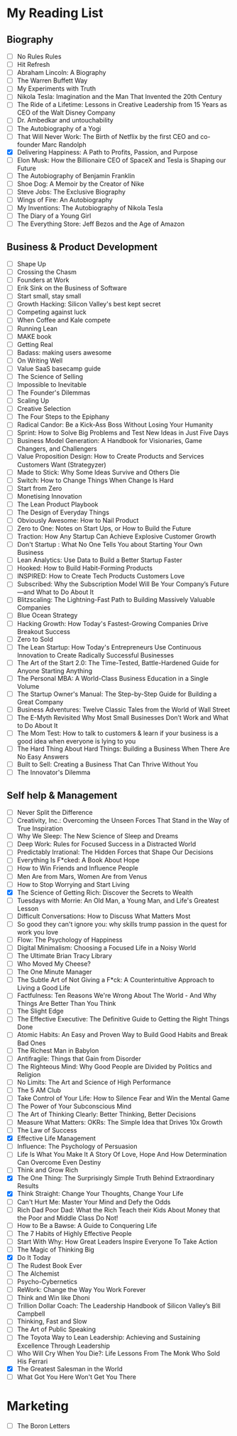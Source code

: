 # My Reading List

## Biography
- [ ] No Rules Rules
- [ ] Hit Refresh
- [ ] Abraham Lincoln: A Biography
- [ ] The Warren Buffett Way
- [ ] My Experiments with Truth
- [ ] Nikola Tesla: Imagination and the Man That Invented the 20th Century
- [ ] The Ride of a Lifetime: Lessons in Creative Leadership from 15 Years as CEO of the Walt Disney Company
- [ ] Dr. Ambedkar and untouchability
- [ ] The Autobiography of a Yogi
- [ ] That Will Never Work: The Birth of Netflix by the first CEO and co-founder Marc Randolph
- [x] Delivering Happiness: A Path to Profits, Passion, and Purpose
- [ ] Elon Musk: How the Billionaire CEO of SpaceX and Tesla is Shaping our Future
- [ ] The Autobiography of Benjamin Franklin
- [ ] Shoe Dog: A Memoir by the Creator of Nike
- [ ] Steve Jobs: The Exclusive Biography
- [ ] Wings of Fire: An Autobiography
- [ ] My Inventions: The Autobiography of Nikola Tesla
- [ ] The Diary of a Young Girl
- [ ] The Everything Store: Jeff Bezos and the Age of Amazon

## Business & Product Development

- [ ] Shape Up
- [ ] Crossing the Chasm
- [ ] Founders at Work
- [ ] Erik Sink on the Business of Software
- [ ] Start small, stay small
- [ ] Growth Hacking: Silicon Valley's best kept secret
- [ ] Competing against luck
- [ ] When Coffee and Kale compete
- [ ] Running Lean
- [ ] MAKE book
- [ ] Getting Real
- [ ] Badass: making users awesome
- [ ] On Writing Well
- [ ] Value SaaS basecamp guide
- [ ] The Science of Selling
- [ ] Impossible to Inevitable
- [ ] The Founder's Dilemmas
- [ ] Scaling Up
- [ ] Creative Selection
- [ ] The Four Steps to the Epiphany
- [ ] Radical Candor: Be a Kick-Ass Boss Without Losing Your Humanity
- [ ] Sprint: How to Solve Big Problems and Test New Ideas in Just Five Days
- [ ] Business Model Generation: A Handbook for Visionaries, Game Changers, and Challengers
- [ ] Value Proposition Design: How to Create Products and Services Customers Want (Strategyzer)
- [ ] Made to Stick: Why Some Ideas Survive and Others Die
- [ ] Switch: How to Change Things When Change Is Hard
- [ ] Start from Zero
- [ ] Monetising Innovation
- [ ] The Lean Product Playbook
- [ ] The Design of Everyday Things
- [ ] Obviously Awesome: How to Nail Product
- [ ] Zero to One: Notes on Start Ups, or How to Build the Future
- [ ] Traction: How Any Startup Can Achieve Explosive Customer Growth
- [ ] Don't Startup : What No One Tells You about Starting Your Own Business
- [ ] Lean Analytics: Use Data to Build a Better Startup Faster
- [ ] Hooked: How to Build Habit-Forming Products
- [ ] INSPIRED: How to Create Tech Products Customers Love
- [ ] Subscribed: Why the Subscription Model Will Be Your Company’s Future—and What to Do About It
- [ ] Blitzscaling: The Lightning-Fast Path to Building Massively Valuable Companies
- [ ] Blue Ocean Strategy
- [ ] Hacking Growth: How Today's Fastest-Growing Companies Drive Breakout Success
- [ ] Zero to Sold
- [ ] The Lean Startup: How Today's Entrepreneurs Use Continuous Innovation to Create Radically Successful Businesses
- [ ] The Art of the Start 2.0: The Time-Tested, Battle-Hardened Guide for Anyone Starting Anything
- [ ] The Personal MBA: A World-Class Business Education in a Single Volume
- [ ] The Startup Owner's Manual: The Step-by-Step Guide for Building a Great Company
- [ ] Business Adventures: Twelve Classic Tales from the World of Wall Street
- [ ] The E-Myth Revisited Why Most Small Businesses Don’t Work and What to Do About It
- [ ] The Mom Test: How to talk to customers & learn if your business is a good idea when everyone is lying to you
- [ ] The Hard Thing About Hard Things: Building a Business When There Are No Easy Answers
- [ ] Built to Sell: Creating a Business That Can Thrive Without You
- [ ] The Innovator's Dilemma

## Self help & Management
- [ ] Never Split the Difference
- [ ] Creativity, Inc.: Overcoming the Unseen Forces That Stand in the Way of True Inspiration
- [ ] Why We Sleep: The New Science of Sleep and Dreams
- [ ] Deep Work: Rules for Focused Success in a Distracted World
- [ ] Predictably Irrational: The Hidden Forces that Shape Our Decisions
- [ ] Everything Is F*cked: A Book About Hope
- [ ] How to Win Friends and Influence People
- [ ] Men Are from Mars, Women Are from Venus
- [ ] How to Stop Worrying and Start Living
- [x] The Science of Getting Rich: Discover the Secrets to Wealth
- [ ] Tuesdays with Morrie: An Old Man, a Young Man, and Life's Greatest Lesson
- [ ] Difficult Conversations: How to Discuss What Matters Most
- [ ] So good they can't ignore you: why skills trump passion in the quest for work you love
- [ ] Flow: The Psychology of Happiness
- [ ] Digital Minimalism: Choosing a Focused Life in a Noisy World
- [ ] The Ultimate Brian Tracy Library
- [ ] Who Moved My Cheese?
- [ ] The One Minute Manager
- [ ] The Subtle Art of Not Giving a F*ck: A Counterintuitive Approach to Living a Good Life
- [ ] Factfulness: Ten Reasons We're Wrong About The World - And Why Things Are Better Than You Think
- [ ] The Slight Edge
- [ ] The Effective Executive: The Definitive Guide to Getting the Right Things Done
- [ ] Atomic Habits: An Easy and Proven Way to Build Good Habits and Break Bad Ones
- [ ] The Richest Man in Babylon
- [ ] Antifragile: Things that Gain from Disorder
- [ ] The Righteous Mind: Why Good People are Divided by Politics and Religion
- [ ] No Limits: The Art and Science of High Performance
- [ ] The 5 AM Club
- [ ] Take Control of Your Life: How to Silence Fear and Win the Mental Game
- [ ] The Power of Your Subconscious Mind
- [ ] The Art of Thinking Clearly: Better Thinking, Better Decisions
- [ ] Measure What Matters: OKRs: The Simple Idea that Drives 10x Growth
- [ ] The Law of Success
- [X] Effective Life Management
- [ ] Influence: The Psychology of Persuasion
- [ ] Life Is What You Make It A Story Of Love, Hope And How Determination Can Overcome Even Destiny
- [ ] Think and Grow Rich
- [X] The One Thing: The Surprisingly Simple Truth Behind Extraordinary Results
- [X] Think Straight: Change Your Thoughts, Change Your Life
- [ ] Can't Hurt Me: Master Your Mind and Defy the Odds
- [ ] Rich Dad Poor Dad: What the Rich Teach their Kids About Money that the Poor and Middle Class Do Not!
- [ ] How to Be a Bawse: A Guide to Conquering Life
- [ ] The 7 Habits of Highly Effective People
- [ ] Start With Why: How Great Leaders Inspire Everyone To Take Action
- [ ] The Magic of Thinking Big
- [x] Do It Today
- [ ] The Rudest Book Ever
- [ ] The Alchemist
- [ ] Psycho-Cybernetics
- [ ] ReWork: Change the Way You Work Forever
- [ ] Think and Win like Dhoni
- [ ] Trillion Dollar Coach: The Leadership Handbook of Silicon Valley’s Bill Campbell
- [ ] Thinking, Fast and Slow
- [ ] The Art of Public Speaking
- [ ] The Toyota Way to Lean Leadership: Achieving and Sustaining Excellence Through Leadership
- [ ] Who Will Cry When You Die?: Life Lessons From The Monk Who Sold His Ferrari
- [x] The Greatest Salesman in the World
- [ ] What Got You Here Won't Get You There

# Marketing
- [ ] The Boron Letters

